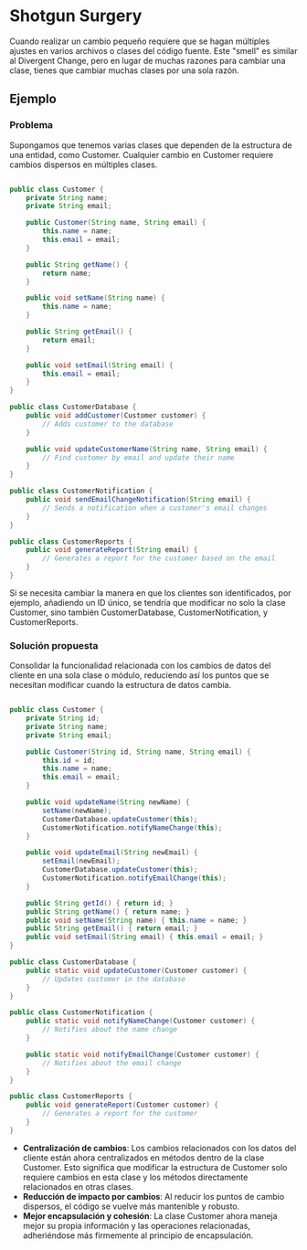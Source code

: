 # Shotgun Surgery

Cuando realizar un cambio pequeño requiere que se hagan múltiples ajustes en varios archivos o clases del código fuente. Este "smell" es similar al Divergent Change, pero en lugar de muchas razones para cambiar una clase, tienes que cambiar muchas clases por una sola razón.

## Ejemplo

### Problema

Supongamos que tenemos varias clases que dependen de la estructura de una entidad, como Customer. Cualquier cambio en Customer requiere cambios dispersos en múltiples clases.

```java

public class Customer {
    private String name;
    private String email;

    public Customer(String name, String email) {
        this.name = name;
        this.email = email;
    }

    public String getName() {
        return name;
    }

    public void setName(String name) {
        this.name = name;
    }

    public String getEmail() {
        return email;
    }

    public void setEmail(String email) {
        this.email = email;
    }
}

public class CustomerDatabase {
    public void addCustomer(Customer customer) {
        // Adds customer to the database
    }

    public void updateCustomerName(String name, String email) {
        // Find customer by email and update their name
    }
}

public class CustomerNotification {
    public void sendEmailChangeNotification(String email) {
        // Sends a notification when a customer's email changes
    }
}

public class CustomerReports {
    public void generateReport(String email) {
        // Generates a report for the customer based on the email
    }
}


```

Si se necesita cambiar la manera en que los clientes son identificados, por ejemplo, añadiendo un ID único, se tendría que modificar no solo la clase Customer, sino también CustomerDatabase, CustomerNotification, y CustomerReports. 

### Solución propuesta

Consolidar la funcionalidad relacionada con los cambios de datos del cliente en una sola clase o módulo, reduciendo así los puntos que se necesitan modificar cuando la estructura de datos cambia.

```java

public class Customer {
    private String id;
    private String name;
    private String email;

    public Customer(String id, String name, String email) {
        this.id = id;
        this.name = name;
        this.email = email;
    }

    public void updateName(String newName) {
        setName(newName);
        CustomerDatabase.updateCustomer(this);
        CustomerNotification.notifyNameChange(this);
    }

    public void updateEmail(String newEmail) {
        setEmail(newEmail);
        CustomerDatabase.updateCustomer(this);
        CustomerNotification.notifyEmailChange(this);
    }

    public String getId() { return id; }
    public String getName() { return name; }
    public void setName(String name) { this.name = name; }
    public String getEmail() { return email; }
    public void setEmail(String email) { this.email = email; }
}

public class CustomerDatabase {
    public static void updateCustomer(Customer customer) {
        // Updates customer in the database
    }
}

public class CustomerNotification {
    public static void notifyNameChange(Customer customer) {
        // Notifies about the name change
    }

    public static void notifyEmailChange(Customer customer) {
        // Notifies about the email change
    }
}

public class CustomerReports {
    public void generateReport(Customer customer) {
        // Generates a report for the customer
    }
}


```

- **Centralización de cambios**: Los cambios relacionados con los datos del cliente están ahora centralizados en métodos dentro de la clase Customer. Esto significa que modificar la estructura de Customer solo requiere cambios en esta clase y los métodos directamente relacionados en otras clases.
- **Reducción de impacto por cambios**: Al reducir los puntos de cambio dispersos, el código se vuelve más mantenible y robusto.
- **Mejor encapsulación y cohesión**: La clase Customer ahora maneja mejor su propia información y las operaciones relacionadas, adheriéndose más firmemente al principio de encapsulación.
